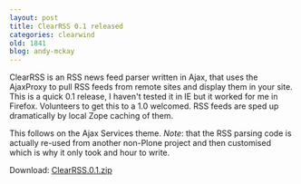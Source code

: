 ```yaml
---
layout: post
title: ClearRSS 0.1 released
categories: clearwind
old: 1841
blog: andy-mckay
---
```

ClearRSS is an RSS news feed parser written in Ajax, that uses the AjaxProxy to pull RSS feeds from remote sites and display them in your site. This is a quick 0.1 release, I haven't tested it in IE but it worked for me in Firefox. Volunteers to get this to a 1.0 welcomed. RSS feeds are sped up dramatically by local Zope caching of them.

This follows on the Ajax Services theme. <em>Note</em>: that the RSS parsing code is actually re-used from another non-Plone project and then customised which is why it only took and hour to write.

Download: <a href="/files/ClearRSS.0.1.zip">ClearRSS.0.1.zip</a>

